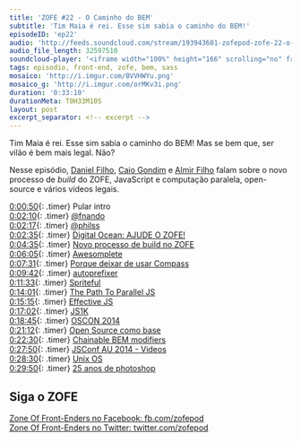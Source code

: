 ```yaml
---
title: 'ZOFE #22 - O Caminho do BEM'
subtitle: 'Tim Maia é rei. Esse sim sabia o caminho do BEM!'
episodeID: 'ep22'
audio: 'http://feeds.soundcloud.com/stream/193943601-zofepod-zofe-22-o-caminho-do-bem'
audio_file_length: 32597510
soundcloud-player: '<iframe width="100%" height="166" scrolling="no" frameborder="no" src="https://w.soundcloud.com/player/?url=https%3A//api.soundcloud.com/tracks/193943601&amp;color=ff5500&amp;auto_play=false&amp;hide_related=false&amp;show_comments=true&amp;show_user=true&amp;show_reposts=false"></iframe>'
tags: episodio, front-end, zofe, bem, sass
mosaico: 'http://i.imgur.com/BVVHWYu.png'
mosaico_g: 'http://i.imgur.com/orMKv3i.png'
duration: '0:33:10'
durationMeta: T0H33M10S
layout: post
excerpt_separator: <!-- excerpt -->
---
```



Tim Maia é rei. Esse sim sabia o caminho do BEM! Mas se bem que, ser vilão é bem mais legal. Não?
<!-- excerpt -->

Nesse episódio, [Daniel Filho](https://twitter.com/danielfilho), [Caio Gondim](https://twitter.com/caio_gondim) e [Almir Filho](https://twitter.com/almirfilho) falam sobre o novo processo de *build* do ZOFE, JavaScript e computação paralela, open-source e vários vídeos legais.

[0:00:50](#t=0:00:50){: .timer} Pular intro<br>
[0:02:10](#t=0:02:10){: .timer} [@fnando](https://twitter.com/fnando)<br>
[0:02:17](#t=0:02:17){: .timer} [@philss](https://twitter.com/philss)<br>
[0:02:35](#t=0:02:35){: .timer} [Digital Ocean: AJUDE O ZOFE!](https://www.digitalocean.com/?refcode=d33f8db85bf3)<br>
[0:04:35](#t=0:04:35){: .timer} [Novo processo de build no ZOFE](https://github.com/zofepod/zofe)<br>
[0:06:05](#t=0:06:05){: .timer} [Awesomplete](http://leaverou.github.io/awesomplete/)<br>
[0:07:31](#t=0:07:31){: .timer} [Porque deixar de usar Compass](http://www.sitepoint.com/dont-use-compass-anymore/)<br>
[0:09:42](#t=0:09:42){: .timer} [autoprefixer](https://github.com/postcss/autoprefixer)<br>
[0:11:33](#t=0:11:33){: .timer} [Spriteful](https://github.com/lucasmazza/spriteful)<br>
[0:14:01](#t=0:14:01){: .timer} [The Path To Parallel JS](https://blog.mozilla.org/javascript/2015/02/26/the-path-to-parallel-javascript/)<br>
[0:15:15](#t=0:15:15){: .timer} [Effective JS](http://effectivejs.com/)<br>
[0:17:02](#t=0:17:02){: .timer} [JS1K](http://js1k.com/2015-hypetrain/)<br>
[0:18:45](#t=0:18:45){: .timer} [OSCON 2014](https://www.youtube.com/watch?v=fzL6Zoy_ndk)<br>
[0:21:12](#t=0:21:12){: .timer} [Open Source como base](https://medium.com/brasil/open-source-como-base-2136b6890d)<br>
[0:22:30](#t=0:22:30){: .timer} [Chainable BEM modifiers](http://webuild.envato.com/blog/chainable-bem-modifiers/)<br>
[0:27:50](#t=0:27:50){: .timer} [JSConf AU 2014 - Videos](https://www.youtube.com/watch?v=ep8isfiV7Ec&list=PL37ZVnwpeshED1lE5OocFIM-1wHQsh48I)<br>
[0:28:30](#t=0:28:30){: .timer} [Unix OS](https://www.youtube.com/watch?v=tc4ROCJYbm0)<br>
[0:29:50](#t=0:29:50){: .timer} [25 anos de photoshop](https://www.youtube.com/watch?v=QmYc1MNJaQc)

## Siga o ZOFE

[Zone Of Front-Enders no Facebook: fb.com/zofepod](http://fb.com/zofepod/ "ZOFE no Facebook: fb.com/zofepod")<br>
[Zone Of Front-Enders no Twitter: twitter.com/zofepod](http://twitter.com/zofepod/ "ZOFE no Twitter")<br>
